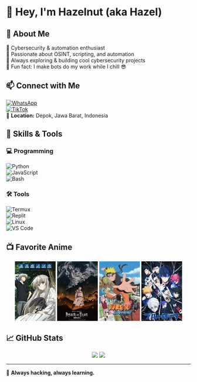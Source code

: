 # 👋 Hey, I'm Hazelnut (aka Hazel)  

## 🚀 About Me  
🔹 Cybersecurity & automation enthusiast  
🔹 Passionate about OSINT, scripting, and automation  
🔹 Always exploring & building cool cybersecurity projects  
🔹 Fun fact: I make bots do my work while I chill 😎  

## 📫 Connect with Me  
[![WhatsApp](https://img.shields.io/badge/WhatsApp-25D366?style=for-the-badge&logo=whatsapp&logoColor=white)](https://wa.me/+6285183131924)  
[![TikTok](https://img.shields.io/badge/TikTok-000000?style=for-the-badge&logo=tiktok&logoColor=white)](https://tiktok.com/@stc_ryzzz)  
📍 **Location:** Depok, Jawa Barat, Indonesia  

## 🔧 Skills & Tools  
### 💻 Programming  
![Python](https://img.shields.io/badge/Python-3776AB?style=for-the-badge&logo=python&logoColor=white)  
![JavaScript](https://img.shields.io/badge/JavaScript-F7DF1E?style=for-the-badge&logo=javascript&logoColor=black)  
![Bash](https://img.shields.io/badge/Bash-4EAA25?style=for-the-badge&logo=gnu-bash&logoColor=white)  

### 🛠️ Tools  
![Termux](https://img.shields.io/badge/Termux-000000?style=for-the-badge&logo=android-terminal&logoColor=white)  
![Replit](https://img.shields.io/badge/Replit-667881?style=for-the-badge&logo=replit&logoColor=white)  
![Linux](https://img.shields.io/badge/Linux-FCC624?style=for-the-badge&logo=linux&logoColor=black)  
![VS Code](https://img.shields.io/badge/VS%20Code-007ACC?style=for-the-badge&logo=visual-studio-code&logoColor=white)  

## 📺 Favorite Anime  
<p align="center">
  <img src="https://raw.githubusercontent.com/hazelnuttty/asset/main/Yosuga%20no%20sora.jpg" width="22%">
  <img src="https://raw.githubusercontent.com/hazelnuttty/asset/main/Attack%20on%20titan.jpg" width="22%">
  <img src="https://raw.githubusercontent.com/hazelnuttty/asset/main/Naruto%20shipuden.jpg" width="22%">
  <img src="https://raw.githubusercontent.com/hazelnuttty/asset/main/Blue%20lock.jpg" width="22%">
</p>  

## 📈 GitHub Stats  
<p align="center">
  <img src="https://github-readme-stats.vercel.app/api?username=hazelnuttty&show_icons=true&theme=tokyonight" width="48%">
  <img src="https://github-readme-stats.vercel.app/api/top-langs/?username=hazelnuttty&layout=donut&theme=tokyonight" width="48%">
</p>  

---  
🚀 **Always hacking, always learning.**
